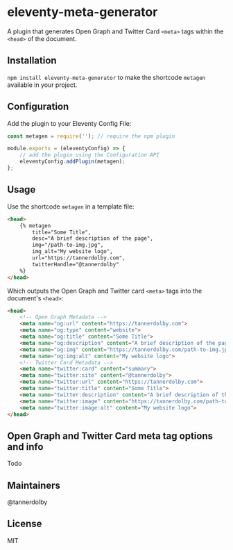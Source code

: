 # eleventy-meta-generator
A plugin that generates Open Graph and Twitter Card `<meta>` tags within the `<head>` of the document.

## Installation
`npm install eleventy-meta-generator` to make the shortcode `metagen` available in your project.

## Configuration
Add the plugin to your Eleventy Config File:

```js
const metagen = require(''); // require the npm plugin

module.exports = (eleventyConfig) => {
    // add the plugin using the Configuration API
    eleventyConfig.addPlugin(metagen);
};
```

## Usage
Use the shortcode `metagen` in a template file:

```html
<head>
    {% metagen
        title="Some Title",
        desc="A brief description of the page",
        img="/path-to-img.jpg",
        img_alt="My website logo",
        url="https://tannerdolby.com",
        twitterHandle="@tannerdolby" 
    %}
</head>
```

Which outputs the Open Graph and Twitter card `<meta>` tags into the document's `<head>`:

```html
<head>
    <!-- Open Graph Metadata -->
    <meta name="og:url" content="https://tannerdolby.com">
    <meta name="og:type" content="website">
    <meta name="og:title" content="Some Title">
    <meta name="og:description" content="A brief description of the page">
    <meta name="og:img" content="https://tannerdolby.com/path-to-img.jpg">
    <meta name="og:img:alt" content="My website logo">
    <!-- Twitter Card Metadata -->
    <meta name="twitter:card" content="summary">
    <meta name="twitter:site" content="@tannerdolby">
    <meta name="twitter:url" content="https://tannerdolby.com">
    <meta name="twitter:title" content="Some Title">
    <meta name="twitter:description" content="A brief description of the page">
    <meta name="twitter:image" content="https://tannerdolby.com/path-to-img.jpg">
    <meta name="twitter:image:alt" content="My website logo">
</head>
```

## Open Graph and Twitter Card meta tag options and info
Todo

## Maintainers
@tannerdolby

## License
MIT